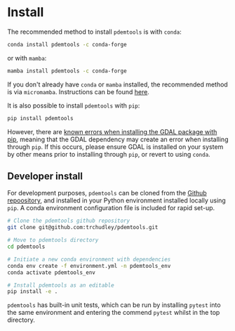 # Install

The recommended method to install `pdemtools` is with `conda`:

```bash
conda install pdemtools -c conda-forge
```

or with `mamba`:

```bash
mamba install pdemtools -c conda-forge
```

If you don't already have `conda` or `mamba` installed, the recommended method is via `micromamba`. Instructions can be found [here](https://mamba.readthedocs.io/en/latest/installation/micromamba-installation.html).

It is also possible to install `pdemtools` with `pip`:

```bash
pip install pdemtools
```

However, there are [known errors when installing the GDAL package with pip](https://github.com/OSGeo/gdal/issues/2827), meaning that the GDAL dependency may create an error when installing through `pip`. If this occurs, please ensure GDAL is installed on your system by other means prior to installing through `pip`, or revert to using `conda`. 


## Developer install

For development purposes, `pdemtools` can be cloned from the [Github repoository](https://github.com/), and installed in your Python environment installed locally using `pip`. A conda environment configuration file is included for rapid set-up.

```bash
# Clone the pdemtools github repository
git clone git@github.com:trchudley/pdemtools.git

# Move to pdemtools directory
cd pdemtools

# Initiate a new conda environment with dependencies
conda env create -f environment.yml -n pdemtools_env
conda activate pdemtools_env

# Install pdemtools as an editable
pip install -e .
```

`pdemtools` has built-in unit tests, which can be run by installing `pytest` into the same environment and entering the commend `pytest` whilst in the top directory.
